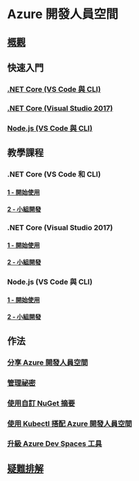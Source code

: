 # Azure 開發人員空間
## [概觀](azure-dev-spaces.md)

## 快速入門
### [.NET Core (VS Code 與 CLI)](quickstart-netcore.md)
### [.NET Core (Visual Studio 2017)](quickstart-netcore-visualstudio.md)
### [Node.js (VS Code 與 CLI)](quickstart-nodejs.md)

## 教學課程
### .NET Core (VS Code 和 CLI)
#### [1 - 開始使用](get-started-netcore.md)
#### [2 - 小組開發](team-development-netcore.md)
### .NET Core (Visual Studio 2017)
#### [1 - 開始使用](get-started-netcore-visualstudio.md)
#### [2 - 小組開發](team-development-netcore-visualstudio.md)
### Node.js (VS Code 與 CLI)
#### [1 - 開始使用](get-started-nodejs.md)
#### [2 - 小組開發](team-development-nodejs.md)

## 作法
### [分享 Azure 開發人員空間](how-to/share-dev-spaces.md)
### [管理祕密](how-to/manage-secrets.md)
### [使用自訂 NuGet 摘要](how-to/use-custom-nuget-feed.md)
### [使用 Kubectl 搭配 Azure 開發人員空間](how-to/use-kubectl-with-azure-dev-spaces.md)
### [升級 Azure Dev Spaces 工具](how-to/upgrade-tools.md)

## [疑難排解](troubleshooting.md)



